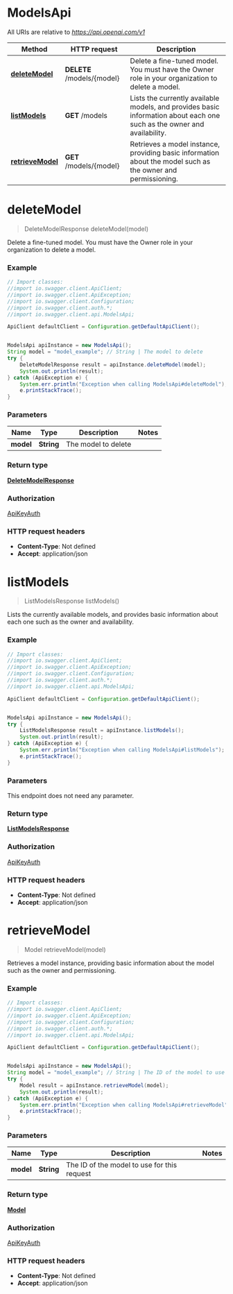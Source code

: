 # ModelsApi

All URIs are relative to *https://api.openai.com/v1*

Method | HTTP request | Description
------------- | ------------- | -------------
[**deleteModel**](ModelsApi.md#deleteModel) | **DELETE** /models/{model} | Delete a fine-tuned model. You must have the Owner role in your organization to delete a model.
[**listModels**](ModelsApi.md#listModels) | **GET** /models | Lists the currently available models, and provides basic information about each one such as the owner and availability.
[**retrieveModel**](ModelsApi.md#retrieveModel) | **GET** /models/{model} | Retrieves a model instance, providing basic information about the model such as the owner and permissioning.

<a name="deleteModel"></a>
# **deleteModel**
> DeleteModelResponse deleteModel(model)

Delete a fine-tuned model. You must have the Owner role in your organization to delete a model.

### Example
```java
// Import classes:
//import io.swagger.client.ApiClient;
//import io.swagger.client.ApiException;
//import io.swagger.client.Configuration;
//import io.swagger.client.auth.*;
//import io.swagger.client.api.ModelsApi;

ApiClient defaultClient = Configuration.getDefaultApiClient();


ModelsApi apiInstance = new ModelsApi();
String model = "model_example"; // String | The model to delete
try {
    DeleteModelResponse result = apiInstance.deleteModel(model);
    System.out.println(result);
} catch (ApiException e) {
    System.err.println("Exception when calling ModelsApi#deleteModel");
    e.printStackTrace();
}
```

### Parameters

Name | Type | Description  | Notes
------------- | ------------- | ------------- | -------------
 **model** | **String**| The model to delete |

### Return type

[**DeleteModelResponse**](DeleteModelResponse.md)

### Authorization

[ApiKeyAuth](../README.md#ApiKeyAuth)

### HTTP request headers

 - **Content-Type**: Not defined
 - **Accept**: application/json

<a name="listModels"></a>
# **listModels**
> ListModelsResponse listModels()

Lists the currently available models, and provides basic information about each one such as the owner and availability.

### Example
```java
// Import classes:
//import io.swagger.client.ApiClient;
//import io.swagger.client.ApiException;
//import io.swagger.client.Configuration;
//import io.swagger.client.auth.*;
//import io.swagger.client.api.ModelsApi;

ApiClient defaultClient = Configuration.getDefaultApiClient();


ModelsApi apiInstance = new ModelsApi();
try {
    ListModelsResponse result = apiInstance.listModels();
    System.out.println(result);
} catch (ApiException e) {
    System.err.println("Exception when calling ModelsApi#listModels");
    e.printStackTrace();
}
```

### Parameters
This endpoint does not need any parameter.

### Return type

[**ListModelsResponse**](ListModelsResponse.md)

### Authorization

[ApiKeyAuth](../README.md#ApiKeyAuth)

### HTTP request headers

 - **Content-Type**: Not defined
 - **Accept**: application/json

<a name="retrieveModel"></a>
# **retrieveModel**
> Model retrieveModel(model)

Retrieves a model instance, providing basic information about the model such as the owner and permissioning.

### Example
```java
// Import classes:
//import io.swagger.client.ApiClient;
//import io.swagger.client.ApiException;
//import io.swagger.client.Configuration;
//import io.swagger.client.auth.*;
//import io.swagger.client.api.ModelsApi;

ApiClient defaultClient = Configuration.getDefaultApiClient();


ModelsApi apiInstance = new ModelsApi();
String model = "model_example"; // String | The ID of the model to use for this request
try {
    Model result = apiInstance.retrieveModel(model);
    System.out.println(result);
} catch (ApiException e) {
    System.err.println("Exception when calling ModelsApi#retrieveModel");
    e.printStackTrace();
}
```

### Parameters

Name | Type | Description  | Notes
------------- | ------------- | ------------- | -------------
 **model** | **String**| The ID of the model to use for this request |

### Return type

[**Model**](Model.md)

### Authorization

[ApiKeyAuth](../README.md#ApiKeyAuth)

### HTTP request headers

 - **Content-Type**: Not defined
 - **Accept**: application/json

